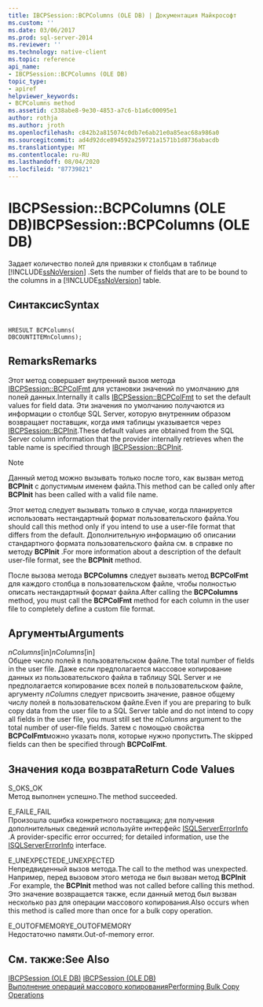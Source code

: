 ```yaml
---
title: IBCPSession::BCPColumns (OLE DB) | Документация Майкрософт
ms.custom: ''
ms.date: 03/06/2017
ms.prod: sql-server-2014
ms.reviewer: ''
ms.technology: native-client
ms.topic: reference
api_name:
- IBCPSession::BCPColumns (OLE DB)
topic_type:
- apiref
helpviewer_keywords:
- BCPColumns method
ms.assetid: c338abe8-9e30-4853-a7c6-b1a6c00095e1
author: rothja
ms.author: jroth
ms.openlocfilehash: c842b2a815074c0db7e6ab21e0a85eac68a986a0
ms.sourcegitcommit: ad4d92dce894592a259721a1571b1d8736abacdb
ms.translationtype: MT
ms.contentlocale: ru-RU
ms.lasthandoff: 08/04/2020
ms.locfileid: "87739821"
---
```

# <a name="ibcpsessionbcpcolumns-ole-db"></a><span data-ttu-id="4626d-102">IBCPSession::BCPColumns (OLE DB)</span><span class="sxs-lookup"><span data-stu-id="4626d-102">IBCPSession::BCPColumns (OLE DB)</span></span>
  <span data-ttu-id="4626d-103">Задает количество полей для привязки к столбцам в таблице [!INCLUDE[ssNoVersion](../../includes/ssnoversion-md.md)] .</span><span class="sxs-lookup"><span data-stu-id="4626d-103">Sets the number of fields that are to be bound to the columns in a [!INCLUDE[ssNoVersion](../../includes/ssnoversion-md.md)] table.</span></span>  
  
## <a name="syntax"></a><span data-ttu-id="4626d-104">Синтаксис</span><span class="sxs-lookup"><span data-stu-id="4626d-104">Syntax</span></span>  
  
```  
  
HRESULT BCPColumns(   
DBCOUNTITEMnColumns);  
```  
  
## <a name="remarks"></a><span data-ttu-id="4626d-105">Remarks</span><span class="sxs-lookup"><span data-stu-id="4626d-105">Remarks</span></span>  
 <span data-ttu-id="4626d-106">Этот метод совершает внутренний вызов метода [IBCPSession::BCPColFmt](ibcpsession-bcpcolfmt-ole-db.md) для установки значений по умолчанию для полей данных.</span><span class="sxs-lookup"><span data-stu-id="4626d-106">Internally it calls [IBCPSession::BCPColFmt](ibcpsession-bcpcolfmt-ole-db.md) to set the default values for field data.</span></span> <span data-ttu-id="4626d-107">Эти значения по умолчанию получаются из информации о столбце SQL Server, которую внутренним образом возвращает поставщик, когда имя таблицы указывается через [IBCPSession::BCPInit](ibcpsession-bcpinit-ole-db.md).</span><span class="sxs-lookup"><span data-stu-id="4626d-107">These default values are obtained from the SQL Server column information that the provider internally retrieves when the table name is specified through [IBCPSession::BCPInit](ibcpsession-bcpinit-ole-db.md).</span></span>  
  
> [!NOTE]  
>  <span data-ttu-id="4626d-108"> Данный метод можно вызывать только после того, как вызван метод **BCPInit** с допустимым именем файла.</span><span class="sxs-lookup"><span data-stu-id="4626d-108">This method can be called only after **BCPInit** has been called with a valid file name.</span></span>  
  
 <span data-ttu-id="4626d-109">Этот метод следует вызывать только в случае, когда планируется использовать нестандартный формат пользовательского файла.</span><span class="sxs-lookup"><span data-stu-id="4626d-109">You should call this method only if you intend to use a user-file format that differs from the default.</span></span> <span data-ttu-id="4626d-110">Дополнительную информацию об описании стандартного формата пользовательского файла см. в справке по методу **BCPInit** .</span><span class="sxs-lookup"><span data-stu-id="4626d-110">For more information about a description of the default user-file format, see the **BCPInit** method.</span></span>  
  
 <span data-ttu-id="4626d-111">После вызова метода **BCPColumns** следует вызвать метод **BCPColFmt** для каждого столбца в пользовательском файле, чтобы полностью описать нестандартный формат файла.</span><span class="sxs-lookup"><span data-stu-id="4626d-111">After calling the **BCPColumns** method, you must call the **BCPColFmt** method for each column in the user file to completely define a custom file format.</span></span>  
  
## <a name="arguments"></a><span data-ttu-id="4626d-112">Аргументы</span><span class="sxs-lookup"><span data-stu-id="4626d-112">Arguments</span></span>  
 <span data-ttu-id="4626d-113">*nColumns*[in]</span><span class="sxs-lookup"><span data-stu-id="4626d-113">*nColumns*[in]</span></span>  
 <span data-ttu-id="4626d-114">Общее число полей в пользовательском файле.</span><span class="sxs-lookup"><span data-stu-id="4626d-114">The total number of fields in the user file.</span></span> <span data-ttu-id="4626d-115">Даже если предполагается массовое копирование данных из пользовательского файла в таблицу SQL Server и не предполагается копирование всех полей в пользовательском файле, аргументу *nColumns* следует присвоить значение, равное общему числу полей в пользовательском файле.</span><span class="sxs-lookup"><span data-stu-id="4626d-115">Even if you are preparing to bulk copy data from the user file to a SQL Server table and do not intend to copy all fields in the user file, you must still set the *nColumns* argument to the total number of user-file fields.</span></span> <span data-ttu-id="4626d-116">Затем с помощью свойства **BCPColFmt**можно указать поля, которые нужно пропустить.</span><span class="sxs-lookup"><span data-stu-id="4626d-116">The skipped fields can then be specified through **BCPColFmt**.</span></span>  
  
## <a name="return-code-values"></a><span data-ttu-id="4626d-117">Значения кода возврата</span><span class="sxs-lookup"><span data-stu-id="4626d-117">Return Code Values</span></span>  
 <span data-ttu-id="4626d-118">S_OK</span><span class="sxs-lookup"><span data-stu-id="4626d-118">S_OK</span></span>  
 <span data-ttu-id="4626d-119">Метод выполнен успешно.</span><span class="sxs-lookup"><span data-stu-id="4626d-119">The method succeeded.</span></span>  
  
 <span data-ttu-id="4626d-120">E_FAIL</span><span class="sxs-lookup"><span data-stu-id="4626d-120">E_FAIL</span></span>  
 <span data-ttu-id="4626d-121">Произошла ошибка конкретного поставщика; для получения дополнительных сведений используйте интерфейс [ISQLServerErrorInfo](../../database-engine/dev-guide/isqlservererrorinfo-ole-db.md) .</span><span class="sxs-lookup"><span data-stu-id="4626d-121">A provider-specific error occurred; for detailed information, use the [ISQLServerErrorInfo](../../database-engine/dev-guide/isqlservererrorinfo-ole-db.md) interface.</span></span>  
  
 <span data-ttu-id="4626d-122">E_UNEXPECTED</span><span class="sxs-lookup"><span data-stu-id="4626d-122">E_UNEXPECTED</span></span>  
 <span data-ttu-id="4626d-123">Непредвиденный вызов метода.</span><span class="sxs-lookup"><span data-stu-id="4626d-123">The call to the method was unexpected.</span></span> <span data-ttu-id="4626d-124">Например, перед вызовом этого метода не был вызван метод **BCPInit** .</span><span class="sxs-lookup"><span data-stu-id="4626d-124">For example, the **BCPInit** method was not called before calling this method.</span></span> <span data-ttu-id="4626d-125">Это значение возвращается также, если данный метод был вызван несколько раз для операции массового копирования.</span><span class="sxs-lookup"><span data-stu-id="4626d-125">Also occurs when this method is called more than once for a bulk copy operation.</span></span>  
  
 <span data-ttu-id="4626d-126">E_OUTOFMEMORY</span><span class="sxs-lookup"><span data-stu-id="4626d-126">E_OUTOFMEMORY</span></span>  
 <span data-ttu-id="4626d-127">Недостаточно памяти.</span><span class="sxs-lookup"><span data-stu-id="4626d-127">Out-of-memory error.</span></span>  
  
## <a name="see-also"></a><span data-ttu-id="4626d-128">См. также:</span><span class="sxs-lookup"><span data-stu-id="4626d-128">See Also</span></span>  
 <span data-ttu-id="4626d-129">[IBCPSession &#40;OLE DB&#41;](ibcpsession-ole-db.md) </span><span class="sxs-lookup"><span data-stu-id="4626d-129">[IBCPSession &#40;OLE DB&#41;](ibcpsession-ole-db.md) </span></span>  
 [<span data-ttu-id="4626d-130">Выполнение операций массового копирования</span><span class="sxs-lookup"><span data-stu-id="4626d-130">Performing Bulk Copy Operations</span></span>](../native-client/features/performing-bulk-copy-operations.md)  
  
  
